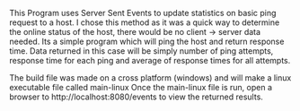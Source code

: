 This Program uses Server Sent Events to update statistics on basic ping request to a host.
I chose this method as it was a quick way to determine the online status of the host, there would
be no client -> server data needed. Its a simple program which will ping the host and return response
time. Data returned in this case will be simply number of ping attempts, response time for each ping
and average of response times for all attempts.

The build file was made on a cross platform (windows) and will make a linux executable file called main-linux
Once the main-linux file is run, open a browser to http://localhost:8080/events to view the returned results.